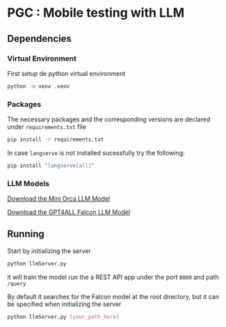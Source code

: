 # PGC : Mobile testing with LLM

## Dependencies

### Virtual Environment

 First setup de python virtual environment

```bash
python -m venv .venv
```

### Packages

 The necessary packages and the corresponding versions are declared under `requirements.txt` file

```bash
pip install -r requirements.txt
```

 In case `langserve` is not installed sucessfully try the following:

```bash
pip install "langserve[all]"
```

### LLM Models

 [Download the Mini Orca LLM Model](https://gpt4all.io/models/gguf/orca-mini-3b-gguf2-q4_0.gguf)

 [Download the GPT4ALL Falcon LLM Model](https://gpt4all.io/models/gguf/gpt4all-falcon-q4_0.gguf)

## Running

 Start by initializing the server 

```bash
python llmServer.py
```

 it will train the model run the a REST API app under the port `8000` and path `/query`

 By default it searches for the Falcon model at the root directory, but it can be specified when initializing the server

 ```bash
 python llmServer.py [your_path_here]
 ```